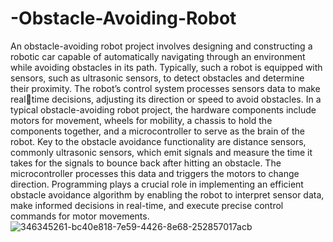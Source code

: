 # -Obstacle-Avoiding-Robot
An obstacle-avoiding robot project involves designing and constructing a robotic car capable 
of automatically navigating through an environment while avoiding obstacles in its path. 
Typically, such a robot is equipped with sensors, such as ultrasonic sensors, to detect obstacles
and determine their proximity. The robot’s control system processes sensors data to make realtime decisions, adjusting its direction or speed to avoid obstacles.
In a typical obstacle-avoiding robot project, the hardware components include motors for 
movement, wheels for mobility, a chassis to hold the components together, and a 
microcontroller to serve as the brain of the robot. Key to the obstacle avoidance functionality 
are distance sensors, commonly ultrasonic sensors, which emit signals and measure the time 
it takes for the signals to bounce back after hitting an obstacle. The microcontroller processes 
this data and triggers the motors to change direction.
Programming plays a crucial role in implementing an efficient obstacle avoidance algorithm
by enabling the robot to interpret sensor data, make informed decisions in real-time, and 
execute precise control commands for motor movements.
![346345261-bc40e818-7e59-4426-8e68-252857017acb](https://github.com/user-attachments/assets/9ad4e847-4d9e-4b64-b95a-199ca598123e)
